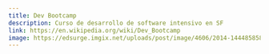 ```yaml
---
title: Dev Bootcamp
description: Curso de desarrollo de software intensivo en SF
link: https://en.wikipedia.org/wiki/Dev_Bootcamp
image: https://edsurge.imgix.net/uploads/post/image/4606/2014-1444858580.jpg?auto=compress%2Cformat&w=2000&h=810&fit=crop
---
```

